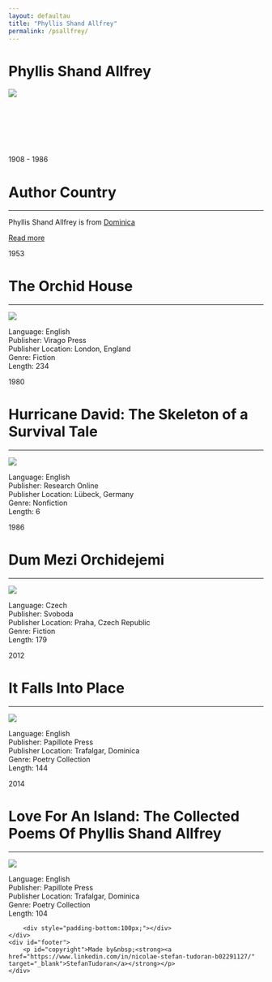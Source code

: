 ```yaml
---
layout: defaultau
title: "Phyllis Shand Allfrey"
permalink: /psallfrey/
---
```

<!-- partial:index.partial.html -->
<div class="content">
    <h1> Phyllis Shand Allfrey</h1>
    <div class="quote">
        <div><img src="https://upload.wikimedia.org/wikipedia/en/1/1b/Phyllis_Shand_Allfrey.jpg" class="logo"></div>
    </div>
    <div class="timeline">
        <div style="padding-bottom:100px;"></div>
        <div class="block">
            <div class="date right"><p class="right"> 1908 - 1986 </p></div>
            <div class="dot"></div>
            <div class="left first">
            <div class="author_country">
                <h1>Author Country</h1><hr>
          <div class="aclocation">   <p> Phyllis Shand Allfrey is from <a href="http://localhost:4000/10"> Dominica </a></p> </div>
              <div class="acreadmore">  <a href="https://en.wikipedia.org/wiki/Phyllis_Shand_Allfrey" target="_blank">Read more</a> </div>
            </div>
            </div>
        </div>
        <div class="block">
            <div class="date left"><p class="left">1953</p></div>
            <div class="dot"></div>
            <div class="right">
                <h1>The Orchid House</h1><hr>
                <p><img src="https://upload.wikimedia.org/wikipedia/en/3/36/TheOrchidHouse.jpg"></p>
                <p>
                Language: English<br>
                Publisher: Virago Press<br>
                Publisher Location: London, England<br>
                Genre: Fiction<br>
                Length: 234<br>
                </p>
            </div>
        </div>
         <div class="block">
            <div class="date right"><p class="right">1980</p></div>
            <div class="dot"></div>
            <div class="left">
                <h1>Hurricane David: The Skeleton of a Survival Tale</h1><hr>
                <p><img src="https://encrypted-tbn0.gstatic.com/images?q=tbn:ANd9GcQ4LIfx8yU34x6Z06G181PrR8ERmBk95kRN0Ub7dXjx&s"></p>
                <p>Language: English<br>
                Publisher: Research Online<br>
                Publisher Location: Lübeck, Germany<br>
                Genre: Nonfiction<br>
                Length: 6<br>
              </p>
            </div>
        </div>
        <div class="block">
            <div class="date left"><p class="left">1986</p></div>
            <div class="dot"></div>
            <div class="right">
                <h1>Dum Mezi Orchidejemi</h1><hr>
                <p><img src="https://www.databazeknih.cz/img/books/41_/41454/dum-mezi-orchidejemi-41454.jpg"></p>
                <p>Language: Czech<br>
                Publisher: Svoboda<br>
                Publisher Location: Praha, Czech Republic<br>
                Genre: Fiction<br>
                Length: 179<br>
                </p>
            </div>
        </div>
        <div class="block">
            <div class="date right"><p class="right">2012</p></div>
            <div class="dot"></div>
            <div class="left">
                <h1>It Falls Into Place</h1><hr>
                <p><img src="https://m.media-amazon.com/images/I/51u-iZ7DwEL.jpg"></p>
                <p>Language: English<br>
                Publisher: Papillote Press<br>
                Publisher Location: Trafalgar, Dominica<br>
                Genre: Poetry Collection<br>
                Length: 144<br>
               </p>
            </div>
        </div>
        <div class="block">
            <div class="date left"><p class="left">2014</p></div>
            <div class="dot"></div>
            <div class="right">
                <h1>Love For An Island: The Collected Poems Of Phyllis Shand Allfrey</h1><hr>
                <p><img src="https://m.media-amazon.com/images/I/51KDQgjH42L._AC_SY780_.jpg"></p>
                <p>Language: English<br>
                Publisher: Papillote Press<br>
                Publisher Location: Trafalgar, Dominica<br>
                Genre: Poetry Collection<br>
                Length: 104<br>
               </p>
            </div>
        </div>

        <div style="padding-bottom:100px;"></div>
    </div>
    <div id="footer">
        <p id="copyright">Made by&nbsp;<strong><a href="https://www.linkedin.com/in/nicolae-stefan-tudoran-b02291127/" target="_blank">StefanTudoran</a></strong></p>
    </div>
</div>
<!-- partial -->
  <script src='https://cdnjs.cloudflare.com/ajax/libs/jquery/3.1.1/jquery.min.js'></script><script  src="assets/js/authorscript.js"></script>
